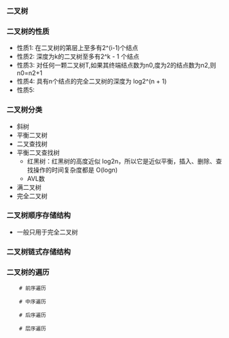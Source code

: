 
### 二叉树

### 二叉树的性质
* 性质1: 在二叉树的第层上至多有2^(i-1)个结点
* 性质2: 深度为k的二叉树至多有2^k - 1 个结点
* 性质3: 对任何一颗二叉树T,如果其终端结点数为n0,度为2的结点数为n2,则n0=n2+1
* 性质4: 具有n个结点的完全二叉树的深度为 log2^(n + 1)
* 性质5: 

### 二叉树分类
* 斜树
* 平衡二叉树
* 二叉查找树
* 平衡二叉查找树
    * 红黑树：红黑树的高度近似 log2n，所以它是近似平衡，插入、删除、查找操作的时间复杂度都是 O(logn)
    * AVL数
* 满二叉树
* 完全二叉树


### 二叉树顺序存储结构
* 一般只用于完全二叉树

### 二叉树链式存储结构


### 二叉树的遍历

```
    # 前序遍历

    # 中序遍历

    # 后序遍历

    # 层序遍历
```


